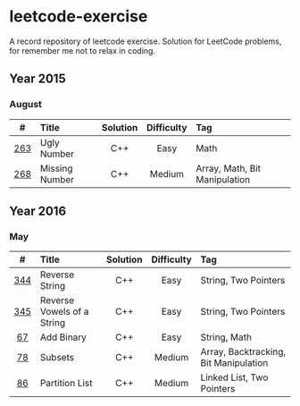# leetcode-exercise
A record repository of leetcode exercise. Solution for LeetCode problems, for remember me not to relax in coding.



## Year 2015

### August

|                    #                     | Title          | Solution | Difficulty | Tag                           |
| :--------------------------------------: | :------------- | :------: | :--------: | :---------------------------- |
| [263](https://leetcode.com/problems/ugly-number/) | Ugly Number    |   C++    |    Easy    | Math                          |
| [268](https://leetcode.com/problems/missing-number/) | Missing Number |   C++    |   Medium   | Array, Math, Bit Manipulation |



## Year 2016

### May

|                    #                     | Title                      | Solution | Difficulty | Tag                                   |
| :--------------------------------------: | :------------------------- | :------: | :--------: | :------------------------------------ |
| [344](https://leetcode.com/problems/reverse-string/) | Reverse String             |   C++    |    Easy    | String, Two Pointers                  |
| [345](https://leetcode.com/problems/reverse-vowels-of-a-string/) | Reverse Vowels of a String |   C++    |    Easy    | String, Two Pointers                  |
| [67](https://leetcode.com/problems/add-binary/) | Add Binary                 |   C++    |    Easy    | String, Math                          |
| [78](https://leetcode.com/problems/subsets/) | Subsets                    |   C++    |   Medium   | Array, Backtracking, Bit Manipulation |
| [86](https://leetcode.com/problems/partition-list/) | Partition List             |   C++    |   Medium   | Linked List, Two Pointers             |

